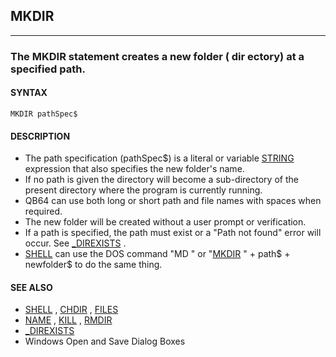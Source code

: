 ## MKDIR
---

### The MKDIR statement creates a new folder ( dir ectory) at a specified path.

#### SYNTAX

`MKDIR pathSpec$`

#### DESCRIPTION
* The path specification (pathSpec$) is a literal or variable [STRING](./STRING.md) expression that also specifies the new folder's name.
* If no path is given the directory will become a sub-directory of the present directory where the program is currently running.
* QB64 can use both long or short path and file names with spaces when required.
* The new folder will be created without a user prompt or verification.
* If a path is specified, the path must exist or a "Path not found" error will occur. See [_DIREXISTS](./_DIREXISTS.md) .
* [SHELL](./SHELL.md) can use the DOS command "MD " or "[MKDIR](./MKDIR.md) " + path$ + newfolder$ to do the same thing.


#### SEE ALSO
* [SHELL](./SHELL.md) , [CHDIR](./CHDIR.md) , [FILES](./FILES.md)
* [NAME](./NAME.md) , [KILL](./KILL.md) , [RMDIR](./RMDIR.md)
* [_DIREXISTS](./_DIREXISTS.md)
* Windows Open and Save Dialog Boxes
